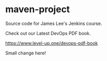 # maven-project
Source code for James Lee's Jenkins course.

Check out our Latest DevOps PDF book.

https://www.level-up.one/devops-pdf-book


Small change here!
